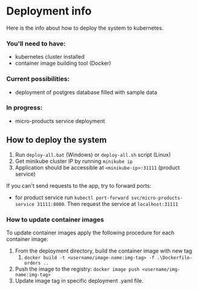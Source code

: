 # Deployment info

Here is the info about how to deploy the system to kubernetes.

### You'll need to have:

- kubernetes cluster installed
- container image building tool (Docker)

### Current possibilities:

- deployment of postgres database filled with sample data

### In progress:

- micro-products service deployment

## How to deploy the system

1. Run `deploy-all.bat` (Windows) or `deploy-all.sh` script (Linux)
2. Get minikube cluster IP by running `minikube ip`
3. Application should be accessible at `<minikube-ip>:31111` (product service)

If you can't send requests to the app, try to forward ports:
- for product service run `kubectl port-forward svc/micro-products-service 31111:8080`.
Then request the service at `localhost:31111`

### How to update container images

To update container images apply the following procedure for each container image:
1. From the deployment directory, build the container image with new tag
   1. `docker build -t <username/image-name:img-tag> -f .\Dockerfile-orders ..`
2. Push the image to the registry: `docker image push <username/img-name:img-tag>`
3. Update image tag in specific deployment .yaml file.
